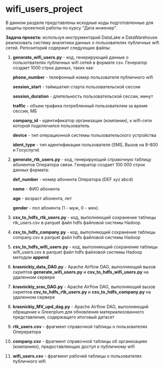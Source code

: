 # wifi_users_project

В данном разделе представлены исходные коды подготовленные для защиты проектной работы по курсу "Дата инженер". 

**Задача проекта:** используя инструментарий DataLake и DataWarehouse реализовать систему аналитики данных о пользователях публичных wifi сетей. 
Репозиторий содержит следующие файлы:
1. **generate_wifi_users.py** - код, генерирующий данные о пользотвателях публичных wifi сетей в формате csv. Генератор создает 1000 строк данных, таких как:

   **phone_number** - телефонный номер пользователя публичного wifi

   **session_start** - таймшатмп старта пользовательской сессии

   **session_duration** - длительность пользовательской сессии, минут

   **traffic** - объем трафика потребленный пользователем за время сессии, МБ

   **company_id** - идентификатор организации (компании), к wifi-сети которой подключился пользователь

   **device** - тип операционной системы пользовательского устройства

   **ident_type** - тип идентификации пользователя (SMS, Вызов на 8-800 и Госуслуги)

3. **generate_rtk_users.py** - код, генерирующий справочную таблицу абонентов Оператора связи. Генератор создает 100 000 строк данных формата:

   **def_number** - номер абонента Оператора (DEF xyz abcd)

   **name** - ФИО абонента

   **age** - возраст абонента, лет

   **gender** - пол абонента (1 - муж, 0 - жен).
   
5. **csv_to_hdfs_rtk_users.py** - код, выполняющий сохранение таблицы rtk_users.csv в parquet файл hdfs файловой системы Hadoop
6. **csv_to_hdfs_company.py** - код, выполняющий сохранение таблицы company.csv в parquet файл hdfs файловой системы Hadoop
7. **csv_to_hdfs_wifi_users.py** - код, выполняющий сохранение таблицы wifi_users.csv в parquet файл hdfs файловой системы Hadoop методом **append**
8. **krasnickiy_data_DAG.py** - Apache Airflow DAG, выполняющий вызов скриптов **generate_wifi_users.py** и **csv_to_hdfs_wifi_users.py** на удаленном сервере
9. **krasnickiy_srav_DAG.py** - Apache Airflow DAG, выполняющий вызов скриптов **csv_to_hdfs_rtk_users.py** и  **csv_to_hdfs_company.py** на удаленном сервере
10. **krasnickiy_MV_upd_dag.py** - Apache Airflow DAG, выполняющий обращение к Greenplum для обновления материализованного представления, содержащего итоговый датасет 
11. **rtk_users.csv** - фрагмент справочной таблицы о пользователях Оперератора
12. **company.csv** - фрагмент справочной таблицы об организациях (компаниях), предоставляющих доступ к публичному wifi
13. **wifi_users.csv** - фрагмент рабочей таблицы о пользователях публичного wifi

	 

